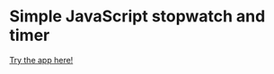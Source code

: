 # Simple JavaScript stopwatch and timer

[Try the app here!](https://javascript-stopwatch-timer.vercel.app/)
